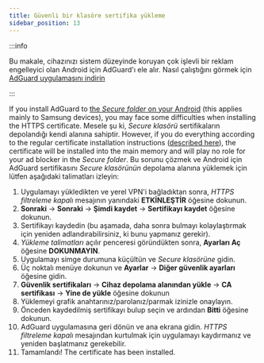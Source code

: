 ```yaml
---
title: Güvenli bir klasöre sertifika yükleme
sidebar_position: 13
---
```


:::info

Bu makale, cihazınızı sistem düzeyinde koruyan çok işlevli bir reklam engelleyici olan Android için AdGuard'ı ele alır. Nasıl çalıştığını görmek için [AdGuard uygulamasını indirin](https://agrd.io/download-kb-adblock)

:::

If you install AdGuard to [the *Secure folder* on your Android](https://www.samsung.com/uk/support/mobile-devices/what-is-the-secure-folder-and-how-do-i-use-it/) (this applies mainly to Samsung devices), you may face some difficulties when installing the HTTPS certificate. Mesele şu ki, *Secure klasörü* sertifikaların depolandığı kendi alanına sahiptir. However, if you do everything according to the regular certificate installation instructions ([described here](../../overview#https-filtering)), the certificate will be installed into the main memory and will play no role for your ad blocker in the *Secure folder*. Bu sorunu çözmek ve Android için AdGuard sertifikasını *Secure klasörünün* depolama alanına yüklemek için lütfen aşağıdaki talimatları izleyin:

1. Uygulamayı yükledikten ve yerel VPN'i bağladıktan sonra, *HTTPS filtreleme kapalı* mesajının yanındaki **ETKİNLEŞTİR** öğesine dokunun.
1. **Sonraki** → **Sonraki** → **Şimdi kaydet** → **Sertifikayı kaydet** öğesine dokunun.
1. Sertifikayı kaydedin (bu aşamada, daha sonra bulmayı kolaylaştırmak için yeniden adlandırabilirsiniz, ki bunu yapmanız gerekir).
1. *Yükleme talimatları* açılır penceresi göründükten sonra, **Ayarları Aç** öğesine **DOKUNMAYIN**.
1. Uygulamayı simge durumuna küçültün ve *Secure klasörüne* gidin.
1. Üç noktalı menüye dokunun ve **Ayarlar** → **Diğer güvenlik ayarları** öğesine gidin.
1. **Güvenlik sertifikaları** → **Cihaz depolama alanından yükle** → **CA sertifikası** → **Yine de yükle** öğesine dokunun
1. Yüklemeyi grafik anahtarınız/parolanız/parmak izinizle onaylayın.
1. Önceden kaydedilmiş sertifikayı bulup seçin ve ardından **Bitti** öğesine dokunun.
1. AdGuard uygulamasına geri dönün ve ana ekrana gidin. *HTTPS filtreleme kapalı* mesajından kurtulmak için uygulamayı kaydırmanız ve yeniden başlatmanız gerekebilir.
1. Tamamlandı! The certificate has been installed.
